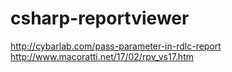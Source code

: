 # csharp-reportviewer
http://cybarlab.com/pass-parameter-in-rdlc-report
http://www.macoratti.net/17/02/rpv_vs17.htm
